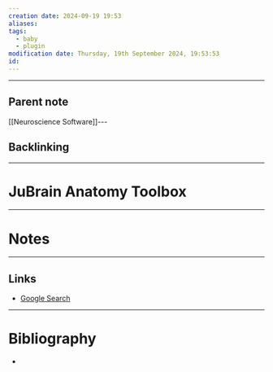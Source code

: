 ```yaml
---
creation date: 2024-09-19 19:53
aliases: 
tags:
  - baby
  - plugin
modification date: Thursday, 19th September 2024, 19:53:53
id:
---
```

---

## Parent note
[[Neuroscience Software]]---
## Backlinking


---
# JuBrain Anatomy Toolbox


---
# Notes


---
## Links
- [Google Search](https://www.google.com/search?q=JuBrain+Anatomy+Toolbox)

---
# Bibliography
+ 